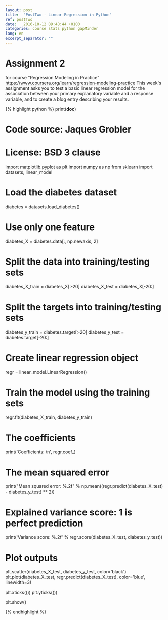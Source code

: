 ```yaml
---
layout: post
title:  "PostTwo - Linear Regression in Python"
ref: postTwo
date:   2016-10-12 09:48:44 +0100
categories: course stats python gapMinder
lang: en
excerpt_separator: ""
---
```

# Assignment 2
for course "Regression Modeling in Practice"
https://www.coursera.org/learn/regression-modeling-practice
This week's assignment asks you to test a basic linear regression model for the association between 
your primary explanatory variable and a response variable, and to create a blog entry describing your results.

{% highlight python %}
print(__doc__)


# Code source: Jaques Grobler
# License: BSD 3 clause


import matplotlib.pyplot as plt
import numpy as np
from sklearn import datasets, linear_model

# Load the diabetes dataset
diabetes = datasets.load_diabetes()


# Use only one feature
diabetes_X = diabetes.data[:, np.newaxis, 2]

# Split the data into training/testing sets
diabetes_X_train = diabetes_X[:-20]
diabetes_X_test = diabetes_X[-20:]

# Split the targets into training/testing sets
diabetes_y_train = diabetes.target[:-20]
diabetes_y_test = diabetes.target[-20:]

# Create linear regression object
regr = linear_model.LinearRegression()

# Train the model using the training sets
regr.fit(diabetes_X_train, diabetes_y_train)

# The coefficients
print('Coefficients: \n', regr.coef_)
# The mean squared error
print("Mean squared error: %.2f"
      % np.mean((regr.predict(diabetes_X_test) - diabetes_y_test) ** 2))
# Explained variance score: 1 is perfect prediction
print('Variance score: %.2f' % regr.score(diabetes_X_test, diabetes_y_test))

# Plot outputs
plt.scatter(diabetes_X_test, diabetes_y_test,  color='black')
plt.plot(diabetes_X_test, regr.predict(diabetes_X_test), color='blue',
         linewidth=3)

plt.xticks(())
plt.yticks(())

plt.show()

{% endhighlight %}